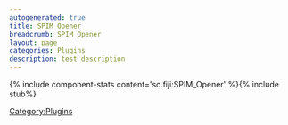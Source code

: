 ```yaml
---
autogenerated: true
title: SPIM Opener
breadcrumb: SPIM Opener
layout: page
categories: Plugins
description: test description
---
```


{% include component-stats content='sc.fiji:SPIM\_Opener' %}{% include stub%}


[Category:Plugins](Category_Plugins "wikilink")
